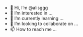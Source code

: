 - 👋 Hi, I’m @alisggg
- 👀 I’m interested in ...
- 🌱 I’m currently learning ...
- 💞️ I’m looking to collaborate on ...
- 📫 How to reach me ...

<!---
alisggg/alisggg is a ✨ special ✨ repository because its `README.md` (this file) appears on your GitHub profile.
You can click the Preview link to take a look at your changes.
--->
